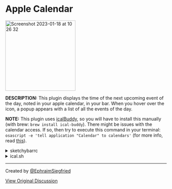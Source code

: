 # Apple Calendar
<img width="219" alt="Screenshot 2023-01-18 at 10 26 32" src="https://user-images.githubusercontent.com/114060741/213144811-a4fb5948-73a6-4f25-9b5d-64a06bf72fc5.png">


**DESCRIPTION:** This plugin displays the time of the next upcoming event of the day, noted in your apple calendar, in your bar. When you hover over the icon, a popup appears with a list of all the events of the day.

**NOTE:** This plugin uses [icalBuddy](https://hasseg.org/icalBuddy/), so you will have to install this manually (with brew: `brew install ical-buddy`). There might be issues with the calendar access. If so, then try to execute this command in your terminal: `osascript -e 'tell application "Calendar" to calendars'` (for more info, read [this](https://c33tech.com/blog/2022/11/ventura__keyboard_maestro__icalbuddy__confusion/)).

<details>
    <summary>sketchybarrc</summary>
    
    #!/bin/sh
    POPUP_CLICK_SCRIPT="sketchybar --set ical popup.drawing=toggle"
    
    sketchybar --add       item            ical right                         \
               --set       ical            update_freq=180                    \
                                           icon=􀉉                             \
                                           popup.align=right                  \
                                           script="$PLUGIN_DIR/ical.sh"       \
                                           click_script="$POPUP_CLICK_SCRIPT" \
               --subscribe ical            mouse.entered                      \
                                           mouse.exited                       \
                                           mouse.exited.global                \
                                                                              \
               --add       item            ical.template popup.ical           \
               --set       ical.template   drawing=off                        \
                                           background.corner_radius=12        \
                                           padding_left=7                     \
                                           padding_right=7                    \
                                           icon.background.height=2           \
                                           icon.background.y_offset=-12

</details>

<details>
    <summary>ical.sh</summary>
    
    #!/bin/sh
    
    update() {
        source "$HOME/.config/sketchybar/colors.sh"
        args=()
        SEP="%"
        COUNTER=0
        EVENTS="$(icalBuddy -eed -n -nc -nrd -ea -iep datetime,title -b '' -ps "|${SEP}|" eventsToday)"
        args+=(--remove '/ical.event\.*/')
    
        # Comment this if-section out if you don't want the time of the next event next to the icon
        if [ "${EVENTS}" != "" ]; then
            IFS="${SEP}" read -ra event <<< "$(echo "${EVENTS}" | head -n1)"
            args+=(--set $NAME label="${event[1]}")
        else
            args+=(--set $NAME label="")
        fi
    
        while read -r line; do
            COUNTER=$((COUNTER + 1))
            if [ "${line}" != "" ]; then
                IFS="${SEP}" read -ra event_parts <<< "$line"
                time="${event_parts[1]}"
                title="${event_parts[0]}"
            else
                time="No events today"
                title=":)"
            fi
            args+=(--clone ical.event.$COUNTER ical.template \
                    --set ical.event.$COUNTER label="$title"    \
                    icon="$time"            \
                    icon.color=$YELLOW \
                    click_script="sketchybar --set $NAME popup.drawing=off" \
                    position=popup.ical
            drawing=on)
        done <<< "$(echo "$EVENTS")"
        sketchybar -m "${args[@]}" > /dev/null
        if [ "$SENDER" = "forced" ]; then
            sketchybar --animate tanh 15 --set "$NAME" label.y_offset=5 label.y_offset=0
        fi
    }
    
    popup() {
        sketchybar --set "$NAME" popup.drawing="$1"
    }
    
    case "$SENDER" in
        "routine"|"forced") update
            ;;
        "mouse.entered") popup on
            ;;
        "mouse.exited"|"mouse.exited.global") popup off
            ;;
        "mouse.clicked") popup toggle
            ;;
    esac

</details>



---

Created by [@EphraimSiegfried](https://github.com/EphraimSiegfried)

[View Original Discussion](https://github.com/FelixKratz/SketchyBar/discussions/12#discussioncomment-4715904)
